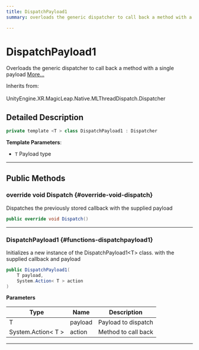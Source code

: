 ```yaml
---
title: DispatchPayload1
summary: overloads the generic dispatcher to call back a method with a single payload 

---
```


# DispatchPayload1




Overloads the generic dispatcher to call back a method with a single payload   [More...](#detailed-description)  


Inherits from: <br></br>UnityEngine.XR.MagicLeap.Native.MLThreadDispatch.Dispatcher



## Detailed Description

```csharp
private template <T > class DispatchPayload1 : Dispatcher 
```


**Template Parameters**: 

  * `T` Payload type






-----------



## Public Methods

### override void Dispatch {#override-void-dispatch}

Dispatches the previously stored callback with the supplied payload 

```csharp
public override void Dispatch()
```






-----------

###  DispatchPayload1 {#functions-dispatchpayload1}

Initializes a new instance of the DispatchPayload1&lt;T&gt; class. with the supplied callback and payload 

```csharp
public DispatchPayload1(
    T payload,
    System.Action< T > action
)
```


**Parameters**

| Type | Name  | Description  | 
|--|--|--|
| T |payload|Payload to dispatch|
| System.Action&lt; T &gt; |action|Method to call back|






-----------

